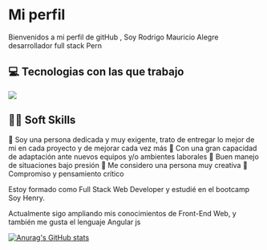 

<!--
**rmalegr/rmalegr** is a ✨ _special_ ✨ repository because its `README.md` (this file) appears on your GitHub profile.

Here are some ideas to get you started:

- 🔭 I’m currently working on ...
- 🌱 I’m currently learning ...
- 👯 I’m looking to collaborate on ...
- 🤔 I’m looking for help with ...
- 💬 Ask me about ...
- 📫 How to reach me: ...
- 😄 Pronouns: ...
- ⚡ Fun fact: ...
-->

<h1>Mi perfil</h1>
Bienvenidos a mi perfil de gitHub , Soy Rodrigo Mauricio Alegre desarrollador full stack Pern 

<h2>💻 Tecnologias con las que trabajo </h2>
<img  src= "https://user-images.githubusercontent.com/105249699/195181062-d5337c5d-8c32-4bb6-a29b-bfe4b3c7c929.jpg?raw=true" /> 
<h2>🙇🏻 Soft Skills </h2>


💬 Soy una persona dedicada y muy exigente, trato de entregar lo mejor de mi en cada proyecto y de mejorar cada vez más
💬 Con una gran capacidad de adaptación ante nuevos equipos y/o ambientes laborales
💬 Buen manejo de situaciones bajo presión
💬 Me considero una persona muy creativa
💬 Compromiso y pensamiento crítico

Estoy formado como Full Stack Web Developer y estudié en el bootcamp Soy Henry.

Actualmente sigo ampliando mis conocimientos de Front-End Web, y también me gusta el lenguaje Angular js

[![Anurag's GitHub stats](https://github-readme-stats.vercel.app/api?username=rmalegr&show_icons=true&count_private=true&theme=radical)](https://github.com/anuraghazra/github-readme-stats)




